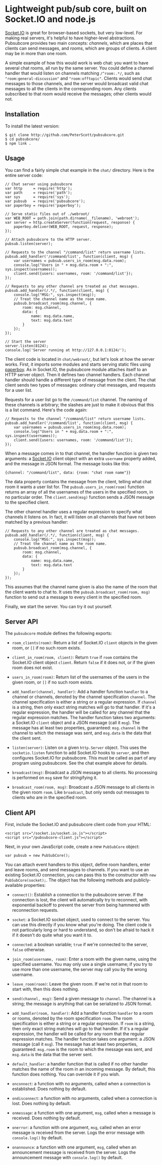 Lightweight pub/sub core, built on Socket.IO and node.js
==========

[Socket.IO](http://socket.io/) is great for browser-based sockets, but very low-level. For making real servers, it's helpful to have higher-level abstractions. Pubsubcore provides two main concepts: *channels*, which are places that clients can send messages, and *rooms*, which are groups of clients. A client may be in more than one room.

A simple example of how this would work is web chat: you want to have several chat rooms, all run by the same server. You could define a channel handler that would listen on channels matching `/^room:.*/`, such as `"room:general-discussion"` and `"room:offtopic"`. Clients would send chat messages to those channels, and the server would broadcast valid chat messages to all the clients in the corresponding room. Any clients subscribed to that room would receive the messages; other clients would not.

Installation
----------

To install the latest version:

    $ git clone http://github.com/PeterScott/pubsubcore.git
    $ cd pubsubcore/
    $ npm link .

Usage
----------

You can find a fairly simple chat example in the `chat/` directory. Here is the entire server code:

    // Chat server using pubsubcore
    var http     = require('http');
    var path     = require('path');
    var sys      = require('sys');
    var pubsub   = require('pubsubcore');
    var paperboy = require('paperboy');
    
    // Serve static files out of ./webroot/
    var WEB_ROOT = path.join(path.dirname(__filename), 'webroot');
    var server = http.createServer(function(request, response) {
        paperboy.deliver(WEB_ROOT, request, response);
    });
    
    // Attach pubsubcore to the HTTP server.
    pubsub.listen(server);
    
    // Requests to the channel "/command/list" return username lists.
    pubsub.add_handler('/command/list', function(client, msg) {
        var usernames = pubsub.users_in_room(msg.data.room);
        console.log("Users in " + msg.data.room + ":", sys.inspect(usernames));
        client.send({users: usernames, room: '/command/list'});
    });
    
    // Requests to any other channel are treated as chat messages.
    pubsub.add_handler(/.*/, function(client, msg) {
        console.log("MSG:", sys.inspect(msg));
        // Treat the channel name as the room name.
        pubsub.broadcast_room(msg.channel, {
            room: msg.channel,
            data: {
                name: msg.data.name,
                text: msg.data.text
            }
        });
    });
    
    // Start the server
    server.listen(8124);
    console.log('Server running at http://127.0.0.1:8124/');

The client code is located in `chat/webroot/`, but let's look at how the server works. First, it imports some modules and starts serving static files using [paperboy](http://github.com/felixge/node-paperboy/). As in Socket.IO, the pubsubcore module attaches itself to an HTTP server object. Then it defines two channel handlers. Each channel handler should handle a different type of message from the client. The chat client sends two types of messages: ordinary chat messages, and requests for a user list.

Requests for a user list go to the `/command/list` channel. The naming of these channels is arbitrary; the slashes are just to make it obvious that this is a list command. Here's the code again:

    // Requests to the channel "/command/list" return username lists.
    pubsub.add_handler('/command/list', function(client, msg) {
        var usernames = pubsub.users_in_room(msg.data.room);
        console.log("Users in " + msg.data.room + ":", sys.inspect(usernames));
        client.send({users: usernames, room: '/command/list'});
    });

When a message comes in to that channel, the handler function is given two arguments: a [Socket.IO](http://socket.io/) client object with an extra `username` property added, and the message in JSON format. The message looks like this:

    {channel: "/command/list", data: {room: "chat room name"}}

The data property contains the message from the client, telling what chat room it wants a user list for. The `pubsub.users_in_room(room)` function returns an array of all the usernames of the users in the specified room, in no particular order. The `client.send(msg)` function sends a JSON message to the specified client.

The other channel handler uses a regular expression to specify what channels it listens on. In fact, it will listen on all channels that have not been matched by a previous handler:

    // Requests to any other channel are treated as chat messages.
    pubsub.add_handler(/.*/, function(client, msg) {
        console.log("MSG:", sys.inspect(msg));
        // Treat the channel name as the room name.
        pubsub.broadcast_room(msg.channel, {
            room: msg.channel,
            data: {
                name: msg.data.name,
                text: msg.data.text
            }
        });
    });

This assumes that the channel name given is also the name of the room that the client wants to chat to. It uses the `pubsub.broadcast_room(room, msg)` function to send out a message to every client in the specified room.

Finally, we start the server. You can try it out yourself.

Server API
----------

The `pubsubcore` module defines the following exports:

* `room_clients(room)`: Return a list of Socket.IO `client` objects in the given room, or `[]` if no such room exists.

* `client_in_room(room, client)`: Return `true` if `room` contains the Socket.IO client object `client`. Return `false` if it does not, or if the given room does not exist.

* `users_in_room(room)`: Return list of the usernames of the users in the given room, or `[]` if no such room exists.

* `add_handler(channel, handler)`: Add a handler function `handler` to a channel or channels, denoted by the channel specification `channel`. The channel specification is either a string or a regular expression. If `channel` is a string, then only exact string matches will go to that handler. If it's a regular expression, the handler will be called for any channel that the regular expression matches. The handler function takes two arguments: a Socket.IO `client` object and a JSON message (call it `msg`). The message has at least two properties, guaranteed: `msg.channel` is the channel to which the message was sent, and `msg.data` is the data that the client sent.

* `listen(server)`: Listen on a given `http.Server` object. This uses the `socketio.listen` function to add Socket.IO hooks to `server`, and then configures Socket.IO for pubsubcore. This must be called as part of any program using pubsubcore. See the chat example above for details.

* `broadcast(msg)`: Broadcast a JSON message to all clients. No processing is performed on `msg` save for stringifying it.

* `broadcast_room(room, msg)`: Broadcast a JSON message to all clients in the given room `room`. Like `broadcast`, but only sends out messages to clients who are in the specified room.

Client API
----------

First, include the Socket.IO and pubsubcore client code from your HTML:

    <script src="/socket.io/socket.io.js"></script>
    <script src="/pubsubcore-client.js"></script>

Next, in your own JavaScript code, create a new `PubSubCore` object:

    var pubsub = new PubSubCore();

You can attach event handlers to this object, define room handlers, enter and leave rooms, and send messages to channels. If you want to use an existing Socket.IO connection, you can pass this to the constructor with `new PubSubCore(socket);`. The object has the following methods and publicly-available properties:

* `connect()`: Establish a connection to the pubsubcore server. If the connection is lost, the client will automatically try to reconnect, with exponential backoff to prevent the server from being hammered with reconnection requests.

* `socket`: a Socket.IO socket object, used to connect to the server. You can use this directly if you know what you're doing. The client code is not particularly long or hard to understand, so don't be afraid to hack it if it doesn't do quite what you want it to.

* `connected`: a boolean variable; `true` if we're connected to the server, `false` otherwise.

* `join_room(username, room)`: Enter a room with the given name, using the specified username. You may only use a single username; if you try to use more than one username, the server may call you by the wrong username.

* `leave_room(room)`: Leave the given room. If we're not in that room to start with, then this does nothing.

* `send(channel, msg)`: Send a given message to `channel`. The channel is a string; the message is anything that can be serialized to JSON format.

* `add_handler(room, handler)`: Add a handler function `handler` to a room or rooms, denoted by the room specification `room`. The room specification is either a string or a regular expression. If `room` is a string, then only exact string matches will go to that handler. If it's a regular expression, the handler will be called for any room that the regular expression matches. The handler function takes one argument: a JSON message (call it `msg`). The message has at least two properties, guaranteed: `msg.room` is the room to which the message was sent, and `msg.data` is the data that the server sent.

* `default_handler`: a handler function that is called if no other handler matches the name of the room in an incoming message. By default, this function does nothing. You can override it if you wish.

* `onconnect`: a function with no arguments, called when a connection is established. Does nothing by default.

* `ondisconnect`: a function with no arguments, called when a connection is lost. Does nothing by default.

* `onmessage`: a function with one argument, `msg`, called when a message is received. Does nothing by default.

* `onerror`: a function with one argument, `msg`, called when an error message is received from the server. Logs the error message with `console.log()` by default.

* `onannounce`: a function with one argument, `msg`, called when an announcement message is received from the server. Logs the announcement message with `console.log()` by default.
